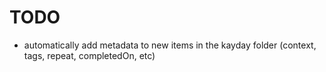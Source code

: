# TODO

-   automatically add metadata to new items in the kayday folder (context, tags, repeat, completedOn, etc)
